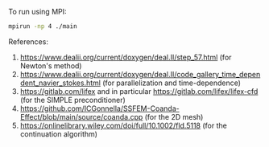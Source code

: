 To run using MPI:

```bash
mpirun -np 4 ./main
```

References:
1) https://www.dealii.org/current/doxygen/deal.II/step_57.html (for Newton's method)
2) https://www.dealii.org/current/doxygen/deal.II/code_gallery_time_dependent_navier_stokes.html (for parallelization and time-dependence)
3) https://gitlab.com/lifex and in particular https://gitlab.com/lifex/lifex-cfd (for the SIMPLE preconditioner)
4) https://github.com/ICGonnella/SSFEM-Coanda-Effect/blob/main/source/coanda.cpp (for the 2D mesh)
5) https://onlinelibrary.wiley.com/doi/full/10.1002/fld.5118 (for the continuation algorithm)
